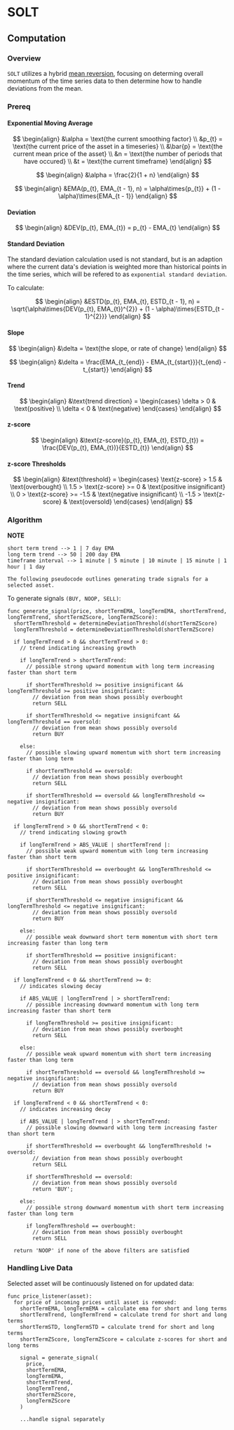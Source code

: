 # SOLT


## Computation


### Overview

`SOLT` utilizes a hybrid [mean reversion](https://en.wikipedia.org/wiki/Mean_reversion_(finance)), focusing on determing overall momentum of the time series data to then determine how to handle deviations from the mean.


### Prereq

#### Exponential Moving Average

$$
\begin{align}
  &\alpha = \text{the current smoothing factor} \\
  &p_{t} = \text{the current price of the asset in a timeseries} \\
  &\bar{p} = \text{the current mean price of the asset} \\
  &n = \text{the number of periods that have occured} \\
  &t = \text{the current timeframe}
\end{align}
$$

$$
\begin{align}
  &\alpha = \frac{2}{1 + n}
\end{align}
$$

$$
\begin{align}
  &EMA(p_{t}, EMA_{t - 1}, n) = \alpha\times{p_{t}} + (1 - \alpha)\times{EMA_{t - 1}}
\end{align}
$$

#### Deviation

$$
\begin{align}
  &DEV(p_{t}, EMA_{t}) = p_{t} - EMA_{t}
\end{align}
$$

#### Standard Deviation

The standard deviation calculation used is not standard, but is an adaption where the current data's deviation is weighted more than historical points in the time series, which will be refered to as `exponential standard deviation`.

To calculate:

$$
\begin{align}
  &ESTD(p_{t}, EMA_{t}, ESTD_{t - 1}, n) = \sqrt{\alpha\times{DEV(p_{t}, EMA_{t})^{2}} + (1 - \alpha)\times{ESTD_{t - 1}^{2}}}
\end{align}
$$

#### Slope

$$
\begin{align}
  &\delta = \text{the slope, or rate of change}
\end{align}
$$

$$
\begin{align}
  &\delta = \frac{EMA_{t_{end}} - EMA_{t_{start}}}{t_{end} - t_{start}}
\end{align}
$$

#### Trend

$$
\begin{align}
  &\text{trend direction} =
  \begin{cases}
    \delta > 0 & \text{positive} \\
    \delta < 0 & \text{negative}
  \end{cases}
\end{align}
$$

#### z-score

$$
\begin{align}
  &\text{z-score}(p_{t}, EMA_{t}, ESTD_{t}) = \frac{DEV(p_{t}, EMA_{t})}{ESTD_{t}}
\end{align}
$$

#### z-score Thresholds

$$
\begin{align}
  &\text{threshold} =
  \begin{cases}
    \text{z-score} > 1.5 & \text{overbought} \\
    1.5 > \text{z-score} >= 0 & \text{positive insignificant} \\
    0 > \text{z-score} >= -1.5 & \text{negative insignificant} \\
    -1.5 > \text{z-score} & \text{oversold}
  \end{cases}
\end{align}
$$


### Algorithm

**NOTE**

```
short term trend --> 1 | 7 day EMA
long term trend --> 50 | 200 day EMA
timeframe interval --> 1 minute | 5 minute | 10 minute | 15 minute | 1 hour | 1 day
```

`The following pseudocode outlines generating trade signals for a selected asset.`

To generate signals `(BUY, NOOP, SELL)`:
```
func generate_signal(price, shortTermEMA, longTermEMA, shortTermTrend, longTermTrend, shortTermZScore, longTermZScore):
  shortTermThreshold = determineDeviationThreshold(shortTermZScore)
  longTermThreshold = determineDeviationThreshold(shortTermZScore)

  if longTermTrend > 0 && shortTermTrend > 0:
    // trend indicating increasing growth 

    if longTermTrend > shortTermTrend:
      // possible strong upward momentum with long term increasing faster than short term

      if shortTermThreshold >= positive insignificant && longTermThreshold >= positive insignificant:
        // deviation from mean shows possibly overbought
        return SELL

      if shortTermThreshold <= negative insignifcant && longTermThreshold == oversold:
        // deviation from mean shows possibly oversold
        return BUY
    
    else:
      // possible slowing upward momentum with short term increasing faster than long term

      if shortTermThreshold == oversold:
        // deviation from mean shows possibly overbought
        return SELL

      if shortTermThreshold == oversold && longTermThreshold <= negative insignificant:
        // deviation from mean shows possibly oversold
        return BUY
  
  if longTermTrend > 0 && shortTermTrend < 0:
    // trend indicating slowing growth 

    if longTermTrend > ABS_VALUE | shortTermTrend |:
      // possible weak upward momentum with long term increasing faster than short term

      if shortTermThreshold == overbought && longTermThreshold <= positive insignificant:
        // deviation from mean shows possibly overbought
        return SELL
      
      if shortTermThreshold <= negative insignificant && longTermThreshold <= negative insignificant:
        // deviation from mean shows possibly oversold
        return BUY

    else:
      // possible weak downward short term momentum with short term increasing faster than long term
      
      if shortTermThreshold == positive insignificant:
        // deviation from mean shows possibly overbought
        return SELL

  if longTermTrend < 0 && shortTermTrend >= 0:
    // indicates slowing decay

    if ABS_VALUE | longTermTrend | > shortTermTrend:
      // possible increasing downward momentum with long term increasing faster than short term
     
      if longTermThreshold >= positive insignificant:
        // deviation from mean shows possibly overbought
        return SELL
    
    else:
      // possible weak upward momentum with short term increasing faster than long term

      if shortTermThreshold == oversold && longTermThreshold >= negative insignificant:
        // deviation from mean shows possibly oversold
        return BUY

  if longTermTrend < 0 && shortTermTrend < 0:
    // indicates increasing decay

    if ABS_VALUE | longTermTrend | > shortTermTrend:
      // possible slowing downward with long term increasing faster than short term

      if shortTermThreshold == overbought && longTermThreshold != oversold:
        // deviation from mean shows possibly overbought
        return SELL

      if shortTermThreshold == oversold:
        // deviation from mean shows possibly oversold
        return 'BUY';
    
    else:
      // possible strong downward momentum with short term increasing faster than long term

      if longTermThreshold == overbought:
        // deviation from mean shows possibly overbought
        return SELL

  return 'NOOP' if none of the above filters are satisfied
```


### Handling Live Data

Selected asset will be continuously listened on for updated data:
```
func price_listener(asset):
  for price of incoming prices until asset is removed:
    shortTermEMA, longTermEMA = calculate ema for short and long terms
    shortTermTrend, longTermTrend = calculate trend for short and long terms
    shortTermSTD, longTermSTD = calculate trend for short and long terms
    shortTermZScore, longTermZScore = calculate z-scores for short and long terms

    signal = generate_signal(
      price, 
      shortTermEMA,
      longTermEMA,
      shortTermTrend,
      longTermTrend,
      shortTermZScore,
      longTermZScore
    )

    ...handle signal separately
```